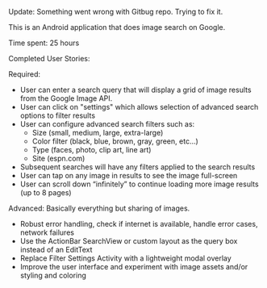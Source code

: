 Update: Something went wrong with Gitbug repo. Trying to fix it.

This is an Android application that does image search on Google. 

Time spent: 25 hours

Completed User Stories:

Required:

 - User can enter a search query that will display a grid of image results from the Google Image API.
 - User can click on "settings" which allows selection of advanced search options to filter results
 - User can configure advanced search filters such as:
   - Size (small, medium, large, extra-large)
   - Color filter (black, blue, brown, gray, green, etc...)
   - Type (faces, photo, clip art, line art)
   - Site (espn.com)
 - Subsequent searches will have any filters applied to the search results
 - User can tap on any image in results to see the image full-screen
 - User can scroll down “infinitely” to continue loading more image results (up to 8 pages)

Advanced: Basically everything but sharing of images.

 - Robust error handling, check if internet is available, handle error cases, network failures
 - Use the ActionBar SearchView or custom layout as the query box instead of an EditText
 - Replace Filter Settings Activity with a lightweight modal overlay
 - Improve the user interface and experiment with image assets and/or styling and coloring
